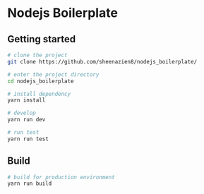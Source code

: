 # Nodejs Boilerplate

## Getting started

```bash
# clone the project
git clone https://github.com/sheenazien8/nodejs_boilerplate/

# enter the project directory
cd nodejs_boilerplate

# install dependency
yarn install

# develop
yarn run dev

# run test
yarn run test
```

## Build

```bash
# build for production environment
yarn run build
```
